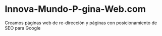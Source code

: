 # Innova-Mundo-P-gina-Web.com
Creamos páginas web de re-dirección y páginas con posicionamiento de SEO para Google
